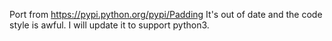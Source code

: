 Port from https://pypi.python.org/pypi/Padding
It's out of date and the code style is awful.
I will update it to support python3.
